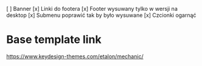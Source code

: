 [ ] Banner
[x] Linki do footera
[x] Footer wysuwany tylko w wersji na desktop
[x] Submenu poprawić tak by było wysuwane
[x] Czcionki ogarnąć

# Base template link
https://www.keydesign-themes.com/etalon/mechanic/
